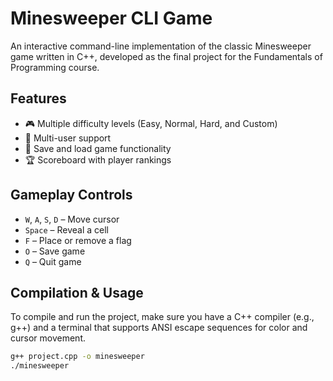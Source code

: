 # Minesweeper CLI Game

An interactive command-line implementation of the classic Minesweeper game written in C++, developed as the final project for the Fundamentals of Programming course.

## Features

- 🎮 Multiple difficulty levels (Easy, Normal, Hard, and Custom)
- 👥 Multi-user support
- 💾 Save and load game functionality
- 🏆 Scoreboard with player rankings

## Gameplay Controls

- `W`, `A`, `S`, `D` – Move cursor
- `Space` – Reveal a cell
- `F` – Place or remove a flag
- `O` – Save game
- `Q` – Quit game


## Compilation & Usage

To compile and run the project, make sure you have a C++ compiler (e.g., g++) and a terminal that supports ANSI escape sequences for color and cursor movement.

```bash
g++ project.cpp -o minesweeper
./minesweeper
